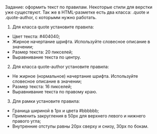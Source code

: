 Задание: оформить текст по правилам. Некоторые стили для верстки уже существуют. 
Так же в HTML-разметке есть два класса: .quote и .quote-author, с которымм нужно работать.

1. Для класса quote установите правила:
  - Цвет текста: #404040;
  - Жирное начертание шрифта. Используйте словесное описание в значении;
  - Размер текста: 20 пикселей;
  - Выравнивание текста по центру.

2. Для класса quote-author установите правила:
  - Не жирное (нормальное) начертание шрифта. Используйте словесное описание в значении;
  - Размер текста: 16 пикселей;
  - Выравнивание текста по правому краю.

3. Для рамки установите правила:
  - Граница шириной в 1px и цвета #bbbbbb;
  - Применить закругления в 50px для верхнего левого и нижнего правого угла;
  - Внутренние отступы равны 20px сверху и снизу, 30px по бокам.